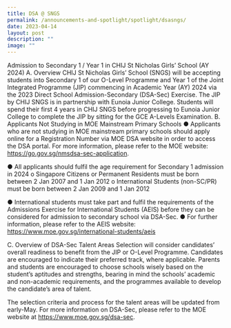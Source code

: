 ```yaml
---
title: DSA @ SNGS
permalink: /announcements-and-spotlight/spotlight/dsasngs/
date: 2023-04-14
layout: post
description: ""
image: ""
---
```

Admission to Secondary 1 / Year 1 in CHIJ St Nicholas Girls’ School (AY 2024)
A.	Overview 
CHIJ St Nicholas Girls’ School (SNGS) will be accepting students into Secondary 1 of our O-Level Programme and Year 1 of the Joint Integrated Programme (JIP) commencing in Academic Year (AY) 2024 via the 2023 Direct School Admission-Secondary (DSA-Sec) Exercise. 
The JIP by CHIJ SNGS is in partnership with Eunoia Junior College. Students will spend their first 4 years in CHIJ SNGS before progressing to Eunoia Junior College to complete the JIP by sitting for the GCE A-Levels Examination. 
B.	Applicants Not Studying in MOE Mainstream Primary Schools 
●	Applicants who are not studying in MOE mainstream primary schools should apply online for a Registration Number via MOE DSA website in order to access the DSA portal. For more information, please refer to the MOE website: https://go.gov.sg/nmsdsa-sec-application.  

●	All applicants should fulfil the age requirement for Secondary 1 admission in 2024
o	Singapore Citizens or Permanent Residents must be born between 2 Jan 2007 and 1 Jan 2012
o	International Students (non-SC/PR) must be born between 2 Jan 2009 and 1 Jan 2012

●	International students must take part and fulfil the requirements of the Admissions Exercise for International Students (AEIS) before they can be considered for admission to secondary school via DSA-Sec.
●	For further information, please refer to the AEIS website: https://www.moe.gov.sg/international-students/aeis  

C.	Overview of DSA-Sec Talent Areas
Selection will consider candidates’ overall readiness to benefit from the JIP or O-Level Programme. Candidates are encouraged to indicate their preferred track, where applicable.
Parents and students are encouraged to choose schools wisely based on the student’s aptitudes and strengths, bearing in mind the schools’ academic and non-academic requirements, and the programmes available to develop the candidate’s area of talent.

The selection criteria and process for the talent areas will be updated from early-May. For more information on DSA-Sec, please refer to the MOE website at https://www.moe.gov.sg/dsa-sec. 
